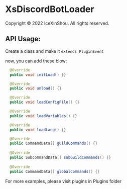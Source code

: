 # XsDiscordBotLoader

Copyright © 2022 IceXinShou. All rights reserved.

## API Usage:

Create a class and make it `extends PluginEvent`

now, you can add these blow:

```java
  @Override
  public void initLoad() {}

  @Override
  public void unload() {}

  @Override
  public void loadConfigFile() {}

  @Override
  public void loadVariables() {}

  @Override
  public void loadLang() {}

  @Override
  public CommandData[] guildCommands() {}
  
  @Override
  public SubcommandData[] subGuildCommands() {}
  
  @Override
  public CommandData[] globalCommands() {}
```

For more examples, please visit plugins in Plugins folder 
